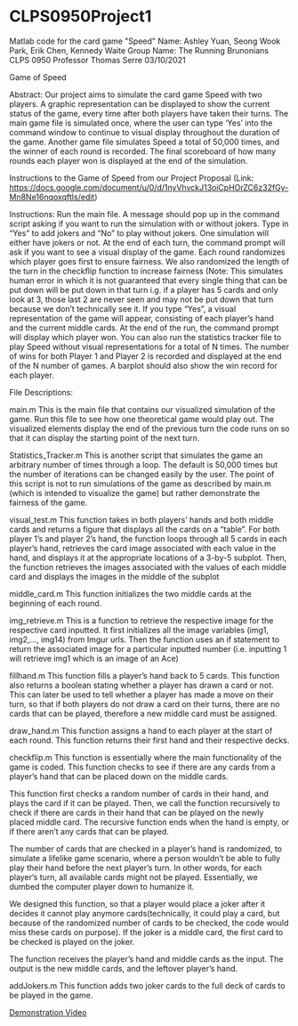 # CLPS0950Project1
Matlab code for the card game "Speed"
Name: Ashley Yuan, Seong Wook Park, Erik Chen, Kennedy Waite 
Group Name: The Running Brunonians
CLPS 0950
Professor Thomas Serre
03/10/2021

Game of Speed

Abstract: Our project aims to simulate the card game Speed with two players. A graphic representation can be displayed to show the current status of the game, every time after both players have taken their turns. The main game file is simulated once, where the user can type ‘Yes’ into the command window to continue to visual display throughout the duration of the game. Another game file simulates Speed a total of 50,000 times, and the winner of each round is recorded. The final scoreboard of how many rounds each player won is displayed at the end of the simulation. 

Instructions to the Game of Speed from our Project Proposal (Link: https://docs.google.com/document/u/0/d/1nyVhvckJ13oiCpHOrZC6z32fGy-Mn8Ne16nqoxqftIs/edit)

Instructions:
Run the main file. A message should pop up in the command script asking if you want to run the simulation with or without jokers. Type in “Yes” to add jokers and “No” to play without jokers. One simulation will either have jokers or not. At the end of each turn, the command prompt will ask if you want to see a visual display of the game. Each round randomizes which player goes first to ensure fairness. We also randomized the length of the turn in the checkflip function to increase fairness (Note: This simulates human error in which it is not guaranteed that every single thing that can be put down will be put down in that turn i.g. if a player has 5 cards and only look at 3, those last 2 are never seen and may not be put down that turn because we don’t technically see it. If you type “Yes”, a visual representation of the game will appear, consisting of each player’s hand and the current middle cards. At the end of the run, the command prompt will display which player won.  You can also run the statistics tracker file to play Speed without visual representations for a total of N times. The number of wins for both Player 1 and Player 2 is recorded and displayed at the end of the N number of games. A barplot should also show the win record for each player.

File Descriptions:

main.m
This is the main file that contains our visualized simulation of the game. Run this file to see how one theoretical game would play out.
The visualized elements display the end of the previous turn the code runs on so that it can display the starting point of the next turn.

Statistics_Tracker.m
This is another script that simulates the game an arbitrary number of times through a loop. The default is 50,000 times but the number of iterations can be changed easily by the user.
The point of this script is not to run simulations of the game as described by main.m (which is intended to visualize the game) but rather demonstrate the fairness of the game. 


visual_test.m
This function takes in both players’ hands and both middle cards and returns a figure that displays all the cards on a “table”. For both player 1’s and player 2’s hand, the function loops through all 5 cards in each player’s hand, retrieves the card image associated with each value in the hand, and displays it at the appropriate locations of a 3-by-5 subplot. Then, the function retrieves the images associated with the values of each middle card and displays the images in the middle of the subplot


middle_card.m
This function initializes the two middle cards at the beginning of each round.


img_retrieve.m
This is a function to retrieve the respective image for the respective card inputted. It first initializes all the image variables (img1, img2,..., img14) from Imgur urls. Then the function uses an if statement to return the associated image for a particular inputted number (i.e. inputting 1 will retrieve img1 which is an image of an Ace)


fillhand.m
This function fills a player’s hand back to 5 cards. This function also returns a boolean stating whether a player has drawn a card or not. This can later be used to tell whether a player has made a move on their turn, so that if both players do not draw a card on their turns, there are no cards that can be played, therefore a new middle card must be assigned.  


draw_hand.m
This function assigns a hand to each player at the start of each round. This function returns their first hand and their respective decks. 


checkflip.m
This function is essentially where the main functionality of the game is coded. This function checks to see if there are any cards from a player’s hand that can be placed down on the middle cards.

This function first checks a random number of cards in their hand, and plays the card if it can be played. Then, we call the function recursively to check if there are cards in their hand that can be played on the newly placed middle card. The recursive function ends when the hand is empty, or if there aren’t any cards that can be played. 

The number of cards that are checked in a player’s hand is randomized, to simulate a lifelike game scenario, where a person wouldn’t be able to fully play their hand before the next player’s turn. In other words, for each player’s turn, all available cards might not be played. Essentially, we dumbed the computer player down to humanize it.

We designed this function, so that a player would place a joker after it decides it cannot play anymore cards(technically, it could play a card, but because of the randomized number of cards to be checked, the code would miss these cards on purpose). If the joker is a middle card, the first card to be checked is played on the joker.

The function receives the player’s hand and middle cards as the input. The output is the new middle cards, and the leftover player’s hand. 


addJokers.m
This function adds two joker cards to the full deck of cards to be played in the game. 


[Demonstration Video](https://user-images.githubusercontent.com/79769852/110717612-62c59600-81d7-11eb-9750-0473b6aa4a23.mp4)













